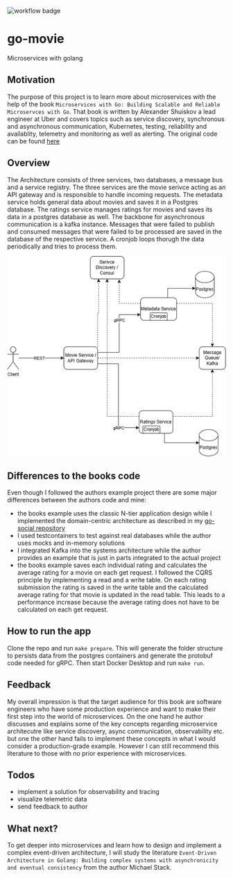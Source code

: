![workflow badge](https://github.com/karaMuha/go-movie/actions/workflows/ci.yaml/badge.svg)

# go-movie
Microservices with golang

## Motivation
The purpose of this project is to learn more about microservices with the help of the book `Microservices with Go: Building Scalable and Reliable Microservces with Go`. That book is written by Alexander Shuiskov a lead engineer at Uber and covers topics such as service discovery, synchronous and asynchronous communication, Kubernetes, testing, reliability and availablity, telemetry and monitoring as well as alerting.
The original code can be found [here](https://github.com/PacktPublishing/Microservices-with-Go)

## Overview
The Architecture consists of three services, two databases, a message bus and a service registry. The three services are the movie serivce acting as an API gateway and is responsible to handle incoming requests. The metadata service holds general data about movies and saves it in a Postgres database. The ratings service manages ratings for movies and saves its data in a postgres database as well. The backbone for asynchronous communication is a kafka instance.
Messages that were failed to publish and consumed messages that were failed to be processed are saved in the database of the respective service. A cronjob loops thorugh the data periodically and tries to process them.

![Diagram of the architecture](/microservice.drawio.png)

## Differences to the books code
Even though I followed the authors example project there are some major differences between the authors code and mine:
- the books example uses the classic N-tier application design while I implemented the domain-centric architecture as described in my [go-social repository](https://github.com/karaMuha/go-social)
- I used testcontainers to test against real databases while the author uses mocks and in-memory solutions
- I integrated Kafka into the systems architecture while the author provides an example that is just in parts integrated to the actual project
- the books example saves each individual rating and calculates the average rating for a movie on each get request. I followed the CQRS principle by implementing a read and a write table. On each rating submission the rating is saved in the write table and the calculated average rating for that movie is updated in the read table. This leads to a performance increase because the average rating does not have to be calculated on each get request.

## How to run the app
Clone the repo and run `make prepare`. This will generate the folder structure to persists data from the postgres containers and generate the protobuf code needed for gRPC. Then start Docker Desktop and run `make run`.

## Feedback
My overall impression is that the target audience for this book are software engineers who have some production experience and want to make their first step into the world of microservices.
On the one hand he author discusses and explains some of the key concepts regarding microservice architecutre like service discovery, async communication, observability etc. but one the other hand fails to implement these concepts in what I would consider a production-grade example.
However I can still recommend this literature to those with no prior experience with microservices.

## Todos
- implement a solution for observability and tracing
- visualize telemetric data
- send feedback to author

## What next?
To get deeper into microservices and learn how to design and implement a complex event-driven architecture, I will study the literature `Event-Driven Architecture in Golang: Building complex systems with asynchronicity and eventual consistency` from the author Michael Stack.
